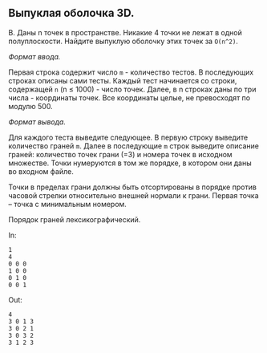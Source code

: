 ## Выпуклая оболочка 3D.

B. Даны n точек в пространстве. Никакие 4 точки не лежат в одной полуплоскости. Найдите выпуклую оболочку этих точек за `O(n^2)`.

*Формат ввода.*

Первая строка содержит число `m` - количество тестов. В последующих строках описаны сами тесты. Каждый тест начинается со строки, содержащей `n` (n ≤ 1000) - число точек. Далее, в n строках даны по три числа - координаты точек. Все координаты целые, не превосходят по модулю 500.

*Формат вывода.*

Для каждого теста выведите следующее. В первую строку выведите количество граней `m`. Далее в последующие `m` строк выведите описание граней: количество точек грани (=3) и номера точек в исходном множестве. Точки нумеруются в том же порядке, в котором они даны во входном файле.

Точки в пределах грани должны быть отсортированы в порядке против часовой стрелки относительно внешней нормали к грани. Первая точка – точка с минимальным номером.

Порядок граней лексикографический.


In:
```
1
4
0 0 0
1 0 0
0 1 0
0 0 1
```
Out:
```
4
3 0 1 3
3 0 2 1
3 0 3 2
3 1 2 3
```
